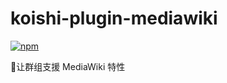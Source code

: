 # koishi-plugin-mediawiki

[![npm](https://img.shields.io/npm/v/koishi-plugin-mediawiki?style=flat-square)](https://www.npmjs.com/package/koishi-plugin-mediawiki)

让群组支援 MediaWiki 特性
